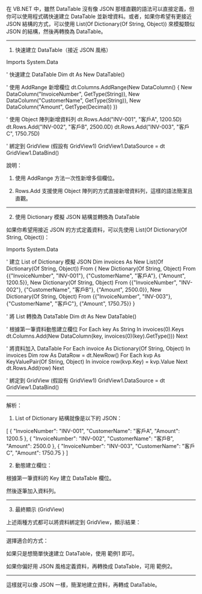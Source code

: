 在 VB.NET 中，雖然 DataTable 沒有像 JSON 那樣直觀的語法可以直接定義，但你可以使用程式碼快速建立 DataTable 並新增資料。或者，如果你希望有更接近 JSON 結構的方式，可以使用 List(Of Dictionary(Of String, Object)) 來模擬類似 JSON 的結構，然後再轉換為 DataTable。


---

1. 快速建立 DataTable（接近 JSON 風格）

Imports System.Data

' 快速建立 DataTable
Dim dt As New DataTable()

' 使用 AddRange 新增欄位
dt.Columns.AddRange(New DataColumn() {
    New DataColumn("InvoiceNumber", GetType(String)),
    New DataColumn("CustomerName", GetType(String)),
    New DataColumn("Amount", GetType(Decimal))
})

' 使用 Object 陣列新增資料列
dt.Rows.Add("INV-001", "客戶A", 1200.5D)
dt.Rows.Add("INV-002", "客戶B", 2500.0D)
dt.Rows.Add("INV-003", "客戶C", 1750.75D)

' 綁定到 GridView (假設有 GridView1)
GridView1.DataSource = dt
GridView1.DataBind()

說明：

1. 使用 AddRange 方法一次性新增多個欄位。


2. Rows.Add 支援使用 Object 陣列的方式直接新增資料列，這樣的語法簡潔且直觀。




---

2. 使用 Dictionary 模擬 JSON 結構並轉換為 DataTable

如果你希望用接近 JSON 的方式定義資料，可以先使用 List(Of Dictionary(Of String, Object))：

Imports System.Data

' 建立 List of Dictionary 模擬 JSON
Dim invoices As New List(Of Dictionary(Of String, Object)) From {
    New Dictionary(Of String, Object) From {{"InvoiceNumber", "INV-001"}, {"CustomerName", "客戶A"}, {"Amount", 1200.5}},
    New Dictionary(Of String, Object) From {{"InvoiceNumber", "INV-002"}, {"CustomerName", "客戶B"}, {"Amount", 2500.0}},
    New Dictionary(Of String, Object) From {{"InvoiceNumber", "INV-003"}, {"CustomerName", "客戶C"}, {"Amount", 1750.75}}
}

' 將 List 轉換為 DataTable
Dim dt As New DataTable()

' 根據第一筆資料動態建立欄位
For Each key As String In invoices(0).Keys
    dt.Columns.Add(New DataColumn(key, invoices(0)(key).GetType()))
Next

' 將資料加入 DataTable
For Each invoice As Dictionary(Of String, Object) In invoices
    Dim row As DataRow = dt.NewRow()
    For Each kvp As KeyValuePair(Of String, Object) In invoice
        row(kvp.Key) = kvp.Value
    Next
    dt.Rows.Add(row)
Next

' 綁定到 GridView (假設有 GridView1)
GridView1.DataSource = dt
GridView1.DataBind()


---

解析：

1. List of Dictionary 結構就像是以下的 JSON：



[
  { "InvoiceNumber": "INV-001", "CustomerName": "客戶A", "Amount": 1200.5 },
  { "InvoiceNumber": "INV-002", "CustomerName": "客戶B", "Amount": 2500.0 },
  { "InvoiceNumber": "INV-003", "CustomerName": "客戶C", "Amount": 1750.75 }
]

2. 動態建立欄位：

根據第一筆資料的 Key 建立 DataTable 欄位。

然後逐筆加入資料列。





---

3. 最終顯示 (GridView)

上述兩種方式都可以將資料綁定到 GridView，顯示結果：


---

選擇適合的方式：

如果只是想簡單快速建立 DataTable，使用 範例1 即可。

如果你偏好用 JSON 風格定義資料，再轉換成 DataTable，可用 範例2。



---

這樣就可以像 JSON 一樣，簡潔地建立資料，再轉成 DataTable。

